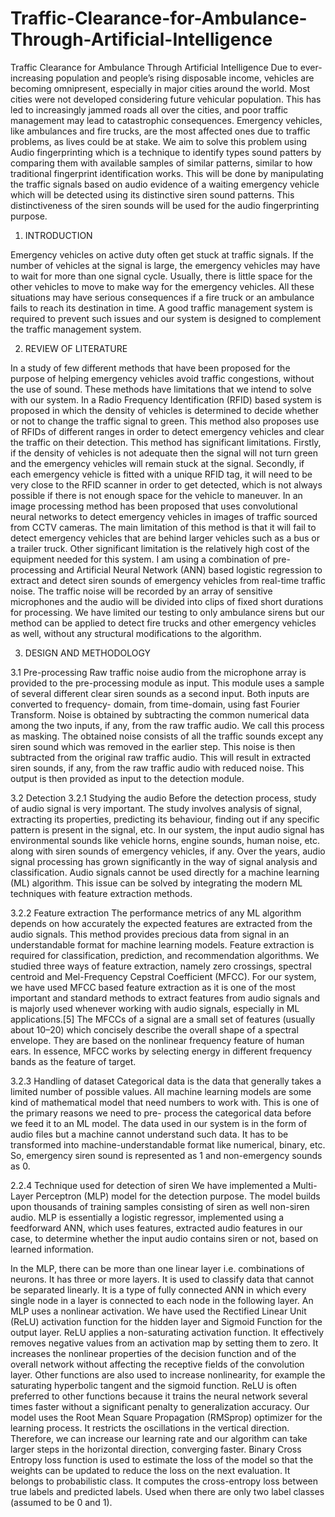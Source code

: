 # Traffic-Clearance-for-Ambulance-Through-Artificial-Intelligence
Traffic Clearance for Ambulance Through Artificial Intelligence
Due to ever-increasing population and people’s rising disposable income, vehicles are becoming omnipresent, especially in major cities around the world. Most cities were not developed considering future vehicular population. This has led to increasingly jammed roads all over the cities, and poor traffic management may lead to catastrophic consequences. Emergency vehicles, like ambulances and fire trucks, are the most affected ones due to traffic problems, as lives could be at stake. We aim to solve this problem using Audio fingerprinting which is a technique to identify types sound patters by comparing them with available samples of similar patterns, similar to how traditional fingerprint identification works. This will be done by manipulating the traffic signals based on audio evidence of a waiting emergency vehicle which will be detected using its distinctive siren sound patterns. This distinctiveness of the siren sounds will be used for the audio fingerprinting purpose.










1. INTRODUCTION


Emergency vehicles on active duty often get stuck at traffic signals. If the number of vehicles at the signal is large, the emergency vehicles may have to wait for more than one signal cycle. Usually, there is little space for the other vehicles to move to make way for the emergency vehicles. All these situations may have serious consequences if a fire truck or an ambulance fails to reach its destination in time. A good traffic management system is required to prevent such issues and our system is designed to complement the traffic management system.


















2. REVIEW OF LITERATURE


In a study of few different methods that have been proposed for the purpose of helping emergency vehicles avoid traffic congestions, without the use of sound. These methods have limitations that we intend to solve with our system. In a Radio Frequency Identification (RFID) based system is proposed in which the density of vehicles is determined to decide whether or not to change the traffic signal to green. This method also proposes use of RFIDs of different ranges in order to detect emergency vehicles and clear the traffic on their detection. This method has significant limitations. Firstly, if the density of vehicles is not adequate then the signal will not turn green and the emergency vehicles will remain stuck at the signal. Secondly, if each emergency vehicle is fitted with a unique RFID tag, it will need to be very close to the RFID scanner in order to get detected, which is not always possible if there is not enough space for the vehicle to maneuver.
In an image processing method has been proposed that uses convolutional neural networks to detect emergency vehicles in images of traffic sourced from CCTV cameras. The main limitation of this method is that it will fail to detect emergency vehicles that are behind larger vehicles such as a bus or a trailer truck. Other significant limitation is the relatively high cost of the equipment needed for this system.
I am using a combination of pre-processing and Artificial Neural Network (ANN) based logistic regression to extract and detect siren sounds of emergency vehicles from real-time traffic noise. The traffic noise will be recorded by an array of sensitive microphones and the audio will be divided into clips of fixed short durations for processing. We have limited our testing to only ambulance sirens but our method can be applied to detect fire trucks and other emergency vehicles as well, without any structural modifications to the algorithm.





3. DESIGN AND METHODOLOGY



3.1 Pre-processing
Raw traffic noise audio from the microphone array is provided to the pre-processing module as input. This module uses a sample of several different clear siren sounds as a second input. Both inputs are converted to frequency- domain, from time-domain, using fast Fourier Transform. Noise is obtained by subtracting the common numerical data among the two inputs, if any, from the raw traffic audio. We call this process as masking. The obtained noise consists of all the traffic sounds except any siren sound which was removed in the earlier step. This noise is then subtracted from the original raw traffic audio. This will result in extracted siren sounds, if any, from the raw traffic audio with reduced noise. This output is then provided as input to the detection module.
 

3.2 Detection
3.2.1 Studying the audio
Before the detection process, study of audio signal is very important. The study involves analysis of signal, extracting its properties, predicting its behaviour, finding out if any specific pattern is present in the signal, etc. In our system, the input audio signal has environmental sounds like vehicle horns, engine sounds, human noise, etc. along with siren sounds of emergency vehicles, if any. Over the years, audio signal processing has grown significantly in the way of signal analysis and classification. Audio signals cannot be used directly for a machine learning (ML) algorithm. This issue can be solved by integrating the modern ML techniques with feature extraction methods.

3.2.2 Feature extraction
The performance metrics of any ML algorithm depends on how accurately the expected features are extracted from the audio signals. This method provides precious data from signal in an understandable format for machine learning models. Feature extraction is required for classification, prediction, and recommendation algorithms.
We studied three ways of feature extraction, namely zero crossings, spectral centroid and Mel-Frequency Cepstral Coefficient (MFCC). For our system, we have used MFCC based feature extraction as it is one of the most important and standard methods to extract features from audio signals and is majorly used whenever working with audio signals, especially in ML applications.[5] The MFCCs of a signal are a small set of features (usually about 10–20) which concisely describe the overall shape of a spectral envelope. They are based on the nonlinear frequency feature of human ears. In essence, MFCC works by selecting energy in different frequency bands as the feature of target.

3.2.3 Handling of dataset
Categorical data is the data that generally takes a limited number of possible values. All machine learning models are some kind of mathematical model that need numbers to work with. This is one of the primary reasons we need to pre- process the categorical data before we feed it to an ML model. The data used in our system is in the form of audio files but a machine cannot understand such data. It has to be transformed into machine-understandable format like numerical, binary, etc. So, emergency siren sound is represented as 1 and non-emergency sounds as 0.

2.2.4 Technique used for detection of siren
We have implemented a Multi-Layer Perceptron (MLP) model for the detection purpose. The model builds upon thousands of training samples consisting of siren as well non-siren audio. MLP is essentially a logistic regressor, implemented using a feedforward ANN, which uses features, extracted audio features in our case, to determine whether the input audio contains siren or not, based on learned information.



In the MLP, there can be more than one linear layer i.e. combinations of neurons. It has three or more layers. It is used to classify data that cannot be separated linearly. It is a type of fully connected ANN in which every single node in a layer is connected to each node in the following layer. An MLP uses a nonlinear activation. We have used the Rectified Linear Unit (ReLU) activation function for the hidden layer and Sigmoid Function for the output layer. ReLU applies a non-saturating activation function. It effectively removes negative values from an activation map by setting them to zero. It increases the nonlinear properties of the decision function and of the overall network without affecting the receptive fields of the convolution layer. Other functions are also used to increase nonlinearity, for example the saturating hyperbolic tangent and the sigmoid function. ReLU is often preferred to other functions because it trains the neural network several times faster without a significant penalty to generalization accuracy.
Our model uses the Root Mean Square Propagation (RMSprop) optimizer for the learning process. It restricts the oscillations in the vertical direction. Therefore, we can increase our learning rate and our algorithm can take larger steps in the horizontal direction, converging faster. Binary Cross Entropy loss function is used to estimate the loss of the model so that the weights can be updated to reduce the loss on the next evaluation. It belongs to probabilistic class. It computes the cross-entropy loss between true labels and predicted labels. Used when there are only two label classes (assumed to be 0 and 1).

 




